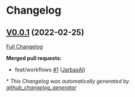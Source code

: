 # Changelog

## [V0.0.1](https://github.com/OpenVoiceOS/ovos-vlc-plugin/tree/V0.0.1) (2022-02-25)

[Full Changelog](https://github.com/OpenVoiceOS/ovos-vlc-plugin/compare/a3120b5e4fac416205f9c2dc6fd6131a5424f9ad...V0.0.1)

**Merged pull requests:**

- feat/workflows [\#1](https://github.com/OpenVoiceOS/ovos-vlc-plugin/pull/1) ([JarbasAl](https://github.com/JarbasAl))



\* *This Changelog was automatically generated by [github_changelog_generator](https://github.com/github-changelog-generator/github-changelog-generator)*
